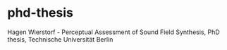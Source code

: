 phd-thesis
==========

Hagen Wierstorf - Perceptual Assessment of Sound Field Synthesis, PhD thesis, Technische Universität Berlin
